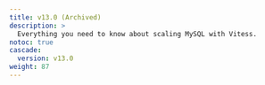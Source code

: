 ```yaml
---
title: v13.0 (Archived)
description: >
  Everything you need to know about scaling MySQL with Vitess.
notoc: true
cascade:
  version: v13.0
weight: 87
---
```


